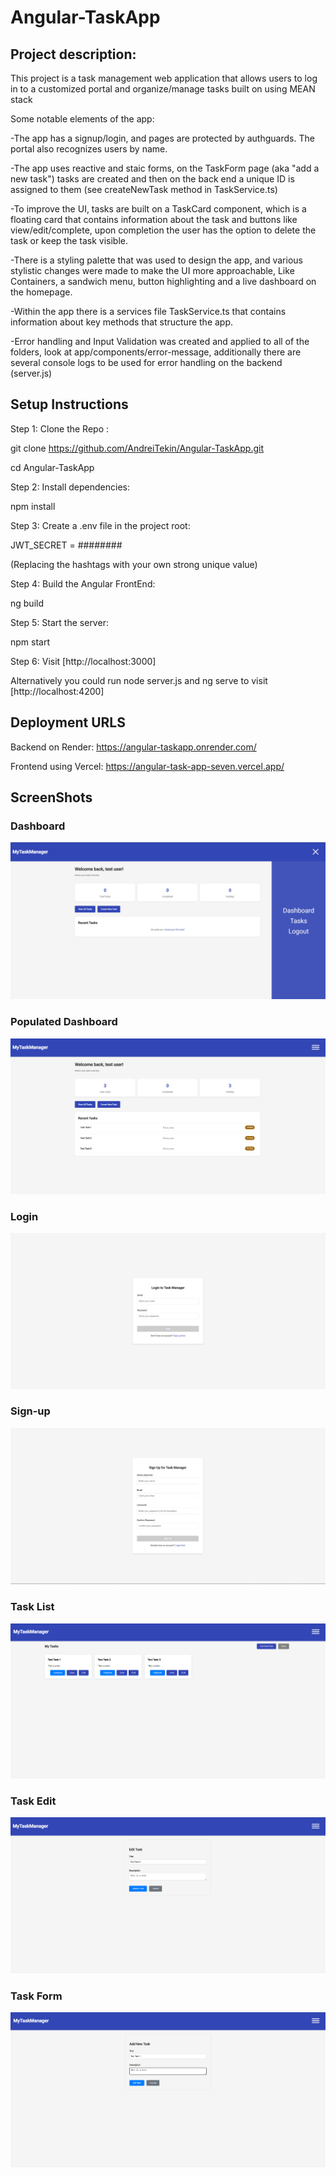 # Angular-TaskApp
<h2>Project description:</h2>


This project is a task management web application that allows users to log in to a customized portal and organize/manage tasks built on using MEAN stack


Some notable elements of the app:

-The app has a signup/login, and pages are protected by authguards. The portal also recognizes users by name.

-The app uses reactive and staic forms, on the TaskForm page (aka "add a new task") tasks are created and then on the back end a unique ID is assigned to them (see createNewTask method in TaskService.ts)

-To improve the UI, tasks are built on a TaskCard component, which is a floating card that contains information about the task and buttons like view/edit/complete, upon completion the user has the option to delete the task or keep the task visible.

-There is a styling palette that was used to design the app, and various stylistic changes were made to make the UI more approachable, Like Containers, a sandwich menu, button highlighting and a live dashboard on the homepage.

-Within the app there is a services file TaskService.ts that contains information about key methods that structure the app.

-Error handling and Input Validation was created and applied to all of the folders, look at app/components/error-message, additionally there are several console logs to be used for error handling on the backend (server.js)





<h2>Setup Instructions</h2>

Step 1: Clone the Repo :   

git clone https://github.com/AndreiTekin/Angular-TaskApp.git

cd Angular-TaskApp


Step 2: Install dependencies:

npm install 


Step 3: Create a .env file in the project root:

JWT_SECRET = ########

(Replacing the hashtags with your own strong unique value)


Step 4: Build the Angular FrontEnd:

ng build


Step 5: Start the server:

npm start


Step 6: Visit [http://localhost:3000] 

Alternatively you could run node server.js and ng serve to visit [http://localhost:4200]




<h2>Deployment URLS</h2>

Backend on Render: https://angular-taskapp.onrender.com/

Frontend using Vercel: https://angular-task-app-seven.vercel.app/


<h2>ScreenShots</h2>

### Dashboard
![Dashboard Screenshot](images/dashboard.png)

### Populated Dashboard
![Populated Dashboard Screenshot](images/populated-dashboard.png)

### Login
![Login Screenshot](images/Login.png)

### Sign-up
![Sign-up Screenshot](images/Sign-up.png)

### Task List
![Task List Screenshot](images/TaskList.png)

### Task Edit
![Task Edit Screenshot](images/TaskEdit.png)

### Task Form
![Task Form Screenshot](images/TaskForm.png)







